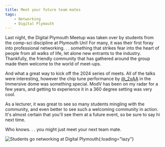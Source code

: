```yaml
---
title: Meet your future team mates
tags:
    - Networking
    - Digital Plymouth
---
```


Last night, the Digital Plymouth Meetup was taken over by students from the comp-sci discipline at Plymouth Uni! For many, it was their first foray into professional networking. . . something that strikes fear into the heart of people from all walks of life, let alone new entrants to the industry. Thankfully, the friendly community that has gathered around the group made them welcome to the world of meet-ups. 

And what a great way to kick off the 2024 series of meets. All of the talks were interesting, however the chip tune performance by [@_2xAA](https://x.com/_2xAA) in the Immersive dome was something special. ModV has been on my radar for a few years, and getting to experience it in a 360 degree setting was very cool.

As a lecturer, it was great to see so many students mingling with the community, and even better to see such a welcoming community in action. It's almost certain that you'll see them at a future event, so be sure to say hi next time.

Who knows. . . you might just meet your next team mate.

![Students go networking at Digital Plymouth](/assets/images/2024/digital-plymouth-march-24.jpg.jpg "Comp-sci students go networking at Digital Plymouth"){:loading="lazy"}
